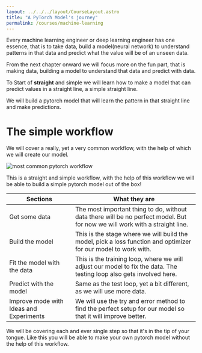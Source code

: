 ```yaml
---
layout: ../../../layout/CourseLayout.astro
title: "A PyTorch Model's journey"
permalink: /courses/machine-learning
---
```


Every machine learning engineer or deep learning engineer has one essence, that is to take data, build
a model(neural network) to understand patterns in that data and predict what the value will be of an unseen data.

From the next chapter onward we will focus more on the fun part, that is making data, building a model to understand that data and predict with data.

To Start of **straight** and simple we will learn how to make a model that can predict values in a straight line, a simple straight line.

We will build a pytorch model that will learn the pattern in that straight line and make predictions.

# The simple workflow

We will cover a really, yet a very common workflow, with the help of which we will create our model.

![most common pytorch workflow](/images/courses/ml/pytorch-workflow.svg)

This is a straight and simple workflow, with the help of this workflow we will be able to build a simple pytorch model out of the box!

<table class="table-auto border-collapse border border-slate-400">
  <thead>
    <tr>
        <th class="border border-slate-300 p-2">
            Sections
        </th>
        <th class="border border-slate-300 p-2">
            What they are
        </th>
    </tr>
  </thead>
  <tbody>
    <tr class="hover:bg-slate-200 duration-300">
        <td class="border border-slate-300 p-2">
            Get some data
        </td>
        <td class="border border-slate-300 p-2">
            The most important thing to do, without data there will be no perfect model.
            But for now we will work with a straight line.
        </td>
    </tr>
    <tr class="hover:bg-slate-200 duration-300">
        <td class="border border-slate-300 p-2">
            Build the model
        </td>
        <td class="border border-slate-300 p-2">
            This is the stage where we will build the model, pick a loss function and optimizer for our model to work with.
        </td>
    </tr>
    <tr class="hover:bg-slate-200 duration-300">
        <td class="border border-slate-300 p-2">
            Fit the model with the data
        </td>
        <td class="border border-slate-300 p-2">
            This is the training loop, where we will adjust our model to fix the data. The testing loop also gets involved here.
        </td>
    </tr>
    <tr class="hover:bg-slate-200 duration-300">
        <td class="border border-slate-300 p-2">
            Predict with the model
        </td>
        <td class="border border-slate-300 p-2">
            Same as the test loop, yet a bit different, as we will use more data.
        </td>
    </tr>
    <tr class="hover:bg-slate-200 duration-300">
        <td class="border border-slate-300 p-2">
            Improve mode with Ideas and Experiments
        </td>
        <td class="border border-slate-300 p-2">
            We will use the try and error method to find the perfect setup for our model so that it will improve better.
        </td>
    </tr>
  </tbody>
</table>

We will be covering each and ever single step so that it's in the tip of your tongue. Like this you will be able to make your own pytorch model without the help of this workflow.
